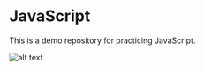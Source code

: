 # JavaScript

 This is a demo repository for practicing JavaScript.
 
![alt text](https://knowbility.org/media/pages/blog/the-myth-of-javascript-accessibility/fc4717b7ec-1662134552/javascriptlogosmall.png "Logo Title Text 1")



